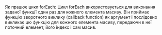 Як працює цикл forEach:
Цикл forEach використовується для виконання заданої функції один раз для кожного елемента масиву. Він приймає функцію зворотного виклику (callback function) як аргумент і послідовно викликає цю функцію для кожного елемента масиву, передаючи в неї поточний елемент, його індекс і сам масив.








